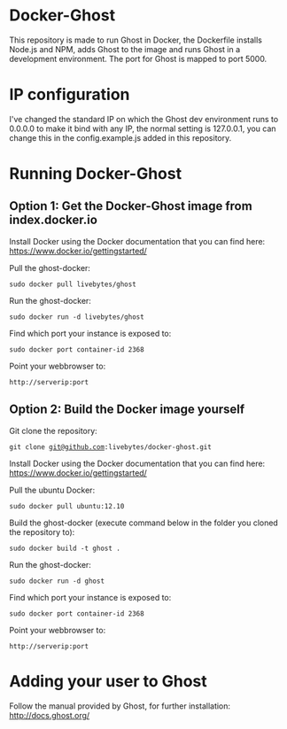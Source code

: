 # Docker-Ghost
This repository is made to run Ghost in Docker, the Dockerfile installs Node.js and NPM, adds Ghost to the image and runs Ghost in a development environment. The port for Ghost is mapped to port 5000.

# IP configuration
I've changed the standard IP on which the Ghost dev environment runs to 0.0.0.0 to make it bind with any IP, the normal setting is 127.0.0.1, you can change this in the config.example.js added in this repository.

# Running Docker-Ghost

## Option 1: Get the Docker-Ghost image from index.docker.io
Install Docker using the Docker documentation that you can find here: https://www.docker.io/gettingstarted/

Pull the ghost-docker:

<code>sudo docker pull livebytes/ghost</code>

Run the ghost-docker:

<code>sudo docker run -d livebytes/ghost</code>

Find which port your instance is exposed to:

<code>sudo docker port container-id 2368</code>

Point your webbrowser to:

<code>http://serverip:port</code>

## Option 2: Build the Docker image yourself
Git clone the repository: 

<code>git clone git@github.com:livebytes/docker-ghost.git</code>

Install Docker using the Docker documentation that you can find here: https://www.docker.io/gettingstarted/

Pull the ubuntu Docker:

<code>sudo docker pull ubuntu:12.10</code>

Build the ghost-docker (execute command below in the folder you cloned the repository to):

<code>sudo docker build -t ghost .</code>

Run the ghost-docker:

<code>sudo docker run -d ghost</code>

Find which port your instance is exposed to:

<code>sudo docker port container-id 2368</code>

Point your webbrowser to:

<code>http://serverip:port</code>

# Adding your user to Ghost
Follow the manual provided by Ghost, for further installation: http://docs.ghost.org/
